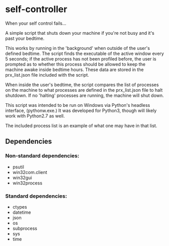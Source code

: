 # self-controller
When your self control fails...

A simple script that shuts down your machine if you're not busy and it's past your bedtime.

This works by running in the 'background' when outside of the user's defined bedtime.  The script finds the executable of the active window every 5 seconds; if the active process has not been profiled before, the user is prompted as to whether this process should be allowed to keep the machine awake inside bedtime hours.  These data are stored in the prx_list.json file included with the script.

When inside the user's bedtime, the script compares the list of processes on the machine to what processes are defined in the prx_list.json file to halt shutdown.  If no 'halting' processes are running, the machine will shut down.

This script was intended to be run on Windows via Python's headless interface, (pythonw.exe.)  It was developed for Python3, though will likely work with Python2.7 as well.

The included process list is an example of what one may have in that list.

## Dependencies
### Non-standard dependencies:
* psutil
* win32com.client
* win32gui
* win32process

### Standard dependencies:
* ctypes
* datetime
* json
* os
* subprocess
* sys
* time
